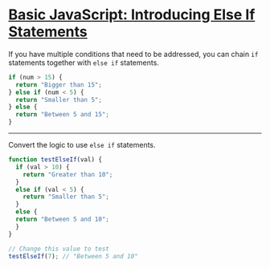 # [Basic JavaScript: Introducing Else If Statements](https://learn.freecodecamp.org/javascript-algorithms-and-data-structures/basic-javascript/introducing-else-if-statements)

If you have multiple conditions that need to be addressed, you can chain `if` statements together with `else if` statements.

```js
if (num > 15) {
  return "Bigger than 15";
} else if (num < 5) {
  return "Smaller than 5";
} else {
  return "Between 5 and 15";
}
```

---

Convert the logic to use `else if` statements.

```js
function testElseIf(val) {
  if (val > 10) {
    return "Greater than 10";
  }
  else if (val < 5) {
    return "Smaller than 5";
  }
  else {
  return "Between 5 and 10";
  }
}

// Change this value to test
testElseIf(7); // "Between 5 and 10"
```
